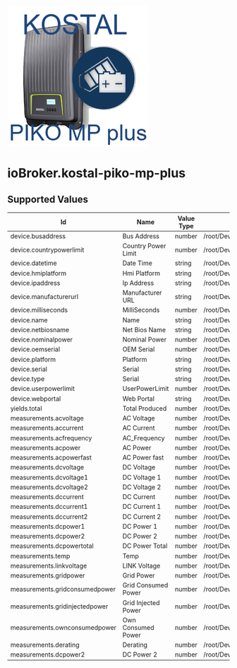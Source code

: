 ![Logo](../admin/kostal-piko-mp-plus.png)

# ioBroker.kostal-piko-mp-plus

## Supported Values

| Id                             | Name                | Value Type | xPath Value                                                                  | xPath Unit                                                             |
| ------------------------------ | ------------------- | ---------- | ---------------------------------------------------------------------------- | ---------------------------------------------------------------------- |
| device.busaddress              | Bus Address         | number     | /root/Device/@BusAddress                                                     | -                                                                      |
| device.countrypowerlimit       | Country Power Limit | number     | /root/Device/@CountryPowerLimit                                              | -                                                                      |
| device.datetime                | Date Time           | string     | /root/Device/@DateTime                                                       | -                                                                      |
| device.hmiplatform             | Hmi Platform        | string     | /root/Device/@HmiPlatform                                                    | -                                                                      |
| device.ipaddress               | Ip Address          | string     | /root/Device/@IpAddress                                                      | -                                                                      |
| device.manufacturerurl         | Manufacturer URL    | string     | /root/Device/@ManufacturerURL                                                | -                                                                      |
| device.milliseconds            | MilliSeconds        | number     | /root/Device/@MilliSeconds                                                   | -                                                                      |
| device.name                    | Name                | string     | /root/Device/@Name                                                           | -                                                                      |
| device.netbiosname             | Net Bios Name       | string     | /root/Device/@NetBiosName                                                    | -                                                                      |
| device.nominalpower            | Nominal Power       | number     | /root/Device/@NominalPower                                                   | -                                                                      |
| device.oemserial               | OEM Serial          | number     | /root/Device/@OEMSerial                                                      | -                                                                      |
| device.platform                | Platform            | string     | /root/Device/@Platform                                                       | -                                                                      |
| device.serial                  | Serial              | string     | /root/Device/@Serial                                                         | -                                                                      |
| device.type                    | Serial              | string     | /root/Device/@Type                                                           | -                                                                      |
| device.userpowerlimit          | UserPowerLimit      | number     | /root/Device/@UserPowerLimit                                                 | -                                                                      |
| device.webportal               | Web Portal          | string     | /root/Device/@WebPortal                                                      | -                                                                      |
| yields.total                   | Total Produced      | number     | /root/Device/Yields/Yield[@Type='Produced'][@slot='total']/YieldValue/@Value | /root/Device/Yields/Yield[@Type='Produced'][@slot='total']/@Unit       |
| measurements.acvoltage         | AC Voltage          | number     | /root/Device/Measurements/Measurement[@Type='AC_Voltage']/@Value             | /root/Device/Measurements/Measurement[@Type='AC_Voltage']/@Unit        |
| measurements.accurrent         | AC Current          | number     | /root/Device/Measurements/Measurement[@Type='AC_Current']/@Value             | /root/Device/Measurements/Measurement[@Type='AC_Current']/@Unit        |
| measurements.acfrequency       | AC_Frequency        | number     | /root/Device/Measurements/Measurement[@Type='AC_Frequency']/@Value           | /root/Device/Measurements/Measurement[@Type='AC_Frequency']/@Unit      |
| measurements.acpower           | AC Power            | number     | /root/Device/Measurements/Measurement[@Type='AC_Power']/@Value               | /root/Device/Measurements/Measurement[@Type='AC_Power']/@Unit          |
| measurements.acpowerfast       | AC Power fast       | number     | /root/Device/Measurements/Measurement[@Type='AC_Power_fast']/@Value          | /root/Device/Measurements/Measurement[@Type='AC_Power_fast']/@Unit     |
| measurements.dcvoltage         | DC Voltage          | number     | /root/Device/Measurements/Measurement[@Type='DC_Voltage']/@Value             | /root/Device/Measurements/Measurement[@Type='DC_Voltage']/@Unit        |
| measurements.dcvoltage1        | DC Voltage 1        | number     | /root/Device/Measurements/Measurement[@Type='DC_Voltage1']/@Value            | /root/Device/Measurements/Measurement[@Type='DC_Voltage1']/@Unit       |
| measurements.dcvoltage2        | DC Voltage 2        | number     | /root/Device/Measurements/Measurement[@Type='DC_Voltage2']/@Value            | /root/Device/Measurements/Measurement[@Type='DC_Voltage2']/@Unit       |
| measurements.dccurrent         | DC Current          | number     | /root/Device/Measurements/Measurement[@Type='DC_Current']/@Value             | /root/Device/Measurements/Measurement[@Type='DC_Current']/@Unit        |
| measurements.dccurrent1        | DC Current 1        | number     | /root/Device/Measurements/Measurement[@Type='DC_Current1']/@Value            | /root/Device/Measurements/Measurement[@Type='DC_Current1']/@Unit       |
| measurements.dccurrent2        | DC Current 2        | number     | /root/Device/Measurements/Measurement[@Type='DC_Current2']/@Value            | /root/Device/Measurements/Measurement[@Type='DC_Current2']/@Unit       |
| measurements.dcpower1          | DC Power 1          | number     | /root/Device/Measurements/Measurement[@Type='DC_Power1']/@Value              | /root/Device/Measurements/Measurement[@Type='DC_Power1']/@Unit         |
| measurements.dcpower2          | DC Power 2          | number     | /root/Device/Measurements/Measurement[@Type='DC_Power2']/@Value              | /root/Device/Measurements/Measurement[@Type='DC_Power2']/@Unit         |
| measurements.dcpowertotal      | DC Power Total      | number     | /root/Device/Measurements/Measurement[@Type='DC_Power Total']/@Value         | /root/Device/Measurements/Measurement[@Type='DC_Power Total']/@Unit    |
| measurements.temp              | Temp                | number     | /root/Device/Measurements/Measurement[@Type='Temp']/@Value                   | /root/Device/Measurements/Measurement[@Type='Temp']/@Unit              |
| measurements.linkvoltage       | LINK Voltage        | number     | /root/Device/Measurements/Measurement[@Type='LINK_Voltage']/@Value           | /root/Device/Measurements/Measurement[@Type='LINK_Voltage']/@Unit      |
| measurements.gridpower         | Grid Power          | number     | /root/Device/Measurements/Measurement[@Type='GridPower']/@Value              | /root/Device/Measurements/Measurement[@Type='GridPower']/@Unit         |
| measurements.gridconsumedpower | Grid Consumed Power | number     | /root/Device/Measurements/Measurement[@Type='GridConsumedPower']/@Value      | /root/Device/Measurements/Measurement[@Type='GridConsumedPower']/@Unit |
| measurements.gridinjectedpower | Grid Injected Power | number     | /root/Device/Measurements/Measurement[@Type='GridInjectedPower']/@Value      | /root/Device/Measurements/Measurement[@Type='GridInjectedPower']/@Unit |
| measurements.ownconsumedpower  | Own Consumed Power  | number     | /root/Device/Measurements/Measurement[@Type='OwnConsumedPower']/@Value       | /root/Device/Measurements/Measurement[@Type='OwnConsumedPower']/@Unit  |
| measurements.derating          | Derating            | number     | /root/Device/Measurements/Measurement[@Type='Derating']/@Value               | /root/Device/Measurements/Measurement[@Type='Derating']/@Unit          |
| measurements.dcpower2          | DC Power 2          | number     | /root/Device/Measurements/Measurement[@Type='DC_Power2']/@Value              | /root/Device/Measurements/Measurement[@Type='DC_Power2']/@Unit         |
